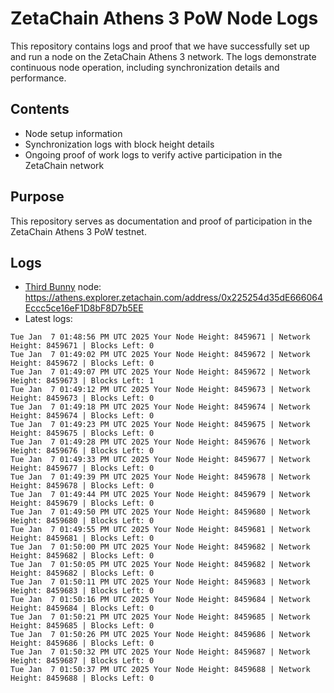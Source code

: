 # ZetaChain Athens 3 PoW Node Logs
This repository contains logs and proof that we have successfully set up and run a node on the ZetaChain Athens 3 network. The logs demonstrate continuous node operation, including synchronization details and performance.

## Contents
- Node setup information
- Synchronization logs with block height details
- Ongoing proof of work logs to verify active participation in the ZetaChain network

## Purpose
This repository serves as documentation and proof of participation in the ZetaChain Athens 3 PoW testnet.

## Logs

- [Third Bunny](https://thirdbunny.xyz/) node: https://athens.explorer.zetachain.com/address/0x225254d35dE666064Eccc5ce16eF1D8bF8D7b5EE
- Latest logs:
```
Tue Jan  7 01:48:56 PM UTC 2025 Your Node Height: 8459671 | Network Height: 8459671 | Blocks Left: 0
Tue Jan  7 01:49:02 PM UTC 2025 Your Node Height: 8459672 | Network Height: 8459672 | Blocks Left: 0
Tue Jan  7 01:49:07 PM UTC 2025 Your Node Height: 8459672 | Network Height: 8459673 | Blocks Left: 1
Tue Jan  7 01:49:12 PM UTC 2025 Your Node Height: 8459673 | Network Height: 8459673 | Blocks Left: 0
Tue Jan  7 01:49:18 PM UTC 2025 Your Node Height: 8459674 | Network Height: 8459674 | Blocks Left: 0
Tue Jan  7 01:49:23 PM UTC 2025 Your Node Height: 8459675 | Network Height: 8459675 | Blocks Left: 0
Tue Jan  7 01:49:28 PM UTC 2025 Your Node Height: 8459676 | Network Height: 8459676 | Blocks Left: 0
Tue Jan  7 01:49:33 PM UTC 2025 Your Node Height: 8459677 | Network Height: 8459677 | Blocks Left: 0
Tue Jan  7 01:49:39 PM UTC 2025 Your Node Height: 8459678 | Network Height: 8459678 | Blocks Left: 0
Tue Jan  7 01:49:44 PM UTC 2025 Your Node Height: 8459679 | Network Height: 8459679 | Blocks Left: 0
Tue Jan  7 01:49:50 PM UTC 2025 Your Node Height: 8459680 | Network Height: 8459680 | Blocks Left: 0
Tue Jan  7 01:49:55 PM UTC 2025 Your Node Height: 8459681 | Network Height: 8459681 | Blocks Left: 0
Tue Jan  7 01:50:00 PM UTC 2025 Your Node Height: 8459682 | Network Height: 8459682 | Blocks Left: 0
Tue Jan  7 01:50:05 PM UTC 2025 Your Node Height: 8459682 | Network Height: 8459682 | Blocks Left: 0
Tue Jan  7 01:50:11 PM UTC 2025 Your Node Height: 8459683 | Network Height: 8459683 | Blocks Left: 0
Tue Jan  7 01:50:16 PM UTC 2025 Your Node Height: 8459684 | Network Height: 8459684 | Blocks Left: 0
Tue Jan  7 01:50:21 PM UTC 2025 Your Node Height: 8459685 | Network Height: 8459685 | Blocks Left: 0
Tue Jan  7 01:50:26 PM UTC 2025 Your Node Height: 8459686 | Network Height: 8459686 | Blocks Left: 0
Tue Jan  7 01:50:32 PM UTC 2025 Your Node Height: 8459687 | Network Height: 8459687 | Blocks Left: 0
Tue Jan  7 01:50:37 PM UTC 2025 Your Node Height: 8459688 | Network Height: 8459688 | Blocks Left: 0
```
